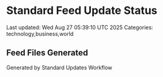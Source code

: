 # Standard Feed Update Status
Last updated: Wed Aug 27 05:39:10 UTC 2025
Categories: technology,business,world

## Feed Files Generated

Generated by Standard Updates Workflow
